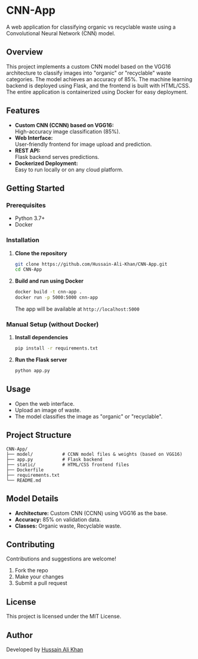 # CNN-App

A web application for classifying organic vs recyclable waste using a Convolutional Neural Network (CNN) model.

## Overview

This project implements a custom CNN model based on the VGG16 architecture to classify images into "organic" or "recyclable" waste categories. The model achieves an accuracy of 85%. The machine learning backend is deployed using Flask, and the frontend is built with HTML/CSS. The entire application is containerized using Docker for easy deployment.

## Features

- **Custom CNN (CCNN) based on VGG16:**  
  High-accuracy image classification (85%).
- **Web Interface:**  
  User-friendly frontend for image upload and prediction.
- **REST API:**  
  Flask backend serves predictions.
- **Dockerized Deployment:**  
  Easy to run locally or on any cloud platform.

## Getting Started

### Prerequisites

- Python 3.7+
- Docker

### Installation

1. **Clone the repository**
   ```bash
   git clone https://github.com/Hussain-Ali-Khan/CNN-App.git
   cd CNN-App
   ```

2. **Build and run using Docker**
   ```bash
   docker build -t cnn-app .
   docker run -p 5000:5000 cnn-app
   ```
   The app will be available at `http://localhost:5000`

### Manual Setup (without Docker)

1. **Install dependencies**
   ```bash
   pip install -r requirements.txt
   ```

2. **Run the Flask server**
   ```bash
   python app.py
   ```

## Usage

- Open the web interface.
- Upload an image of waste.
- The model classifies the image as "organic" or "recyclable".

## Project Structure

```
CNN-App/
├── model/           # CCNN model files & weights (based on VGG16)
├── app.py           # Flask backend
├── static/          # HTML/CSS frontend files
├── Dockerfile
├── requirements.txt
└── README.md
```

## Model Details

- **Architecture:** Custom CNN (CCNN) using VGG16 as the base.
- **Accuracy:** 85% on validation data.
- **Classes:** Organic waste, Recyclable waste.

## Contributing

Contributions and suggestions are welcome!  
1. Fork the repo  
2. Make your changes  
3. Submit a pull request

## License

This project is licensed under the MIT License.

## Author

Developed by [Hussain Ali Khan](https://github.com/Hussain-Ali-Khan)